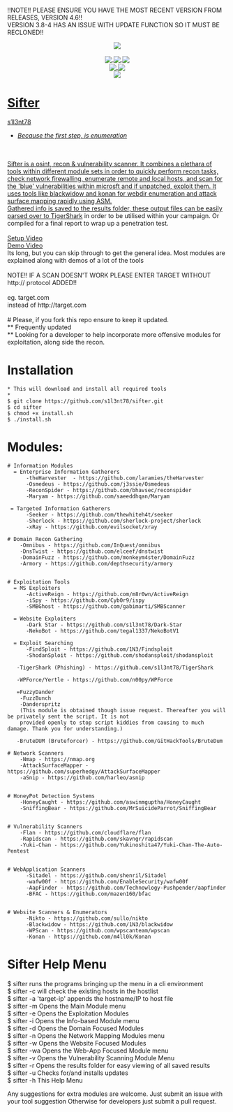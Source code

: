 !!NOTE!! PLEASE ENSURE YOU HAVE THE MOST RECENT VERSION FROM RELEASES, VERSION 4.6!!
<br>
VERSION 3.8-4 HAS AN ISSUE WITH UPDATE FUNCTION SO IT MUST BE RECLONED!!

<p align="center">
 	<a href="#"><img align="center" src="https://github.com/s1l3nt78/sifter/blob/master/.vs/sifter.png">
</p>

<p align="center">
  	<img align="center" src="https://img.shields.io/github/issues/s1l3nt78/sifter">
  	<img align="center" src="https://img.shields.io/github/forks/s1l3nt78/sifter">
  	<img align="center" src="https://img.shields.io/github/stars/s1l3nt78/sifter">		  
<br>
  	<img align="center" src="https://img.shields.io/badge/Version-4.6-red">
	<img align="center" src="https://img.shields.io/badge/Build-ChrysalliS-yellowgreen">
<br>
	 <img align="center" src="https://img.shields.io/badge/Author-s1l3nt78-yellowgreen">
</p>

# Sifter
s1l3nt78
<br>
* *Because the first step, is enumeration*
<br>
<br>
Sifter is a osint, recon & vulnerability scanner. It combines a plethara of tools within different module sets in order to quickly perform recon tasks, check network firewalling, enumerate remote and local hosts, and scan for the 'blue' vulnerabilities within microsft and if unpatched, exploit them.  It uses tools like blackwidow and konan for webdir enumeration and attack surface mapping rapidly using ASM.
<br>
Gathered info is saved to the results folder, these output files can be easily parsed over to <a href="https://github.com/s1l3nt78/TigerShark">TigerShark</a> in order to be utilised within your campaign. Or compiled for a final report to wrap up a penetration test.
<br>
<br>
<a href="https://www.youtube.com/watch?v=YU-LYLjyO6c&t=8s">Setup Video</a>
<br>
<a href="https://youtu.be/QgAfqbxqbK0">Demo Video</a>
<br>
Its long, but you can skip through to get the general idea. Most modules are explained along with demos of a lot of the tools
<br>
<br>
NOTE!! IF A SCAN DOESN'T WORK PLEASE ENTER TARGET WITHOUT http:// protocol ADDED!!
<br>
<br>
eg. target.com
<br>
instead of http://target.com
<br>
<br>
# Please, if you fork this repo ensure to keep it updated.
<br>
	** Frequently updated
	<br>
	** Looking for a developer to help incorporate more offensive modules for exploitation, along side the recon.
	<br>

# Installation

	* This will download and install all required tools
	*
	$ git clone https://github.com/s1l3nt78/sifter.git
	$ cd sifter
	$ chmod +x install.sh
	$ ./install.sh

# Modules:
	# Information Modules
	  = Enterprise Information Gatherers
		  -theHarvester  - https://github.com/laramies/theHarvester
		  -Osmedeus - https://github.com/j3ssie/Osmedeus
		  -ReconSpider - https://github.com/bhavsec/reconspider
		  -Maryam - https://github.com/saeeddhqan/Maryam

	 = Targeted Information Gatherers
		  -Seeker - https://github.com/thewhiteh4t/seeker
		  -Sherlock - https://github.com/sherlock-project/sherlock
		  -xRay - https://github.com/evilsocket/xray

	# Domain Recon Gathering
		-Omnibus - https://github.com/InQuest/omnibus
		-DnsTwist - https://github.com/elceef/dnstwist
		-DomainFuzz - https://github.com/monkeym4ster/DomainFuzz
		-Armory - https://github.com/depthsecurity/armory


	# Exploitation Tools
	  = MS Exploiters
		  -ActiveReign - https://github.com/m8r0wn/ActiveReign
		  -iSpy - https://github.com/Cyb0r9/ispy
		  -SMBGhost - https://github.com/gabimarti/SMBScanner

	  = Website Exploiters
		  -Dark Star - https://github.com/s1l3nt78/Dark-Star
		  -NekoBot - https://github.com/tegal1337/NekoBotV1

	  = Exploit Searching
		  -FindSploit - https://github.com/1N3/Findsploit
		  -ShodanSploit - https://github.com/shodansploit/shodansploit

	   -TigerShark (Phishing) - https://github.com/s1l3nt78/TigerShark

	   -WPForce/Yertle - https://github.com/n00py/WPForce

	   =FuzzyDander
	   	-FuzzBunch
		-Danderspritz
		(This module is obtained though issue request. Thereafter you will be privately sent the script. It is not
		provided openly to stop script kiddies from causing to much damage. Thank you for understanding.)

	   -BruteDUM (Bruteforcer) - https://github.com/GitHackTools/BruteDum

	# Network Scanners
		-Nmap - https://nmap.org
		-AttackSurfaceMapper - https://github.com/superhedgy/AttackSurfaceMapper
		-aSnip - https://github.com/harleo/asnip


	# HoneyPot Detection Systems
		-HoneyCaught - https://github.com/aswinmguptha/HoneyCaught
		-SniffingBear - https://github.com/MrSuicideParrot/SniffingBear


	# Vulnerability Scanners
		-Flan - https://github.com/cloudflare/flan
	  	-Rapidscan - https://github.com/skavngr/rapidscan
		-Yuki-Chan - https://github.com/Yukinoshita47/Yuki-Chan-The-Auto-Pentest


	# WebApplication Scanners
		  -Sitadel - https://github.com/shenril/Sitadel
		  -wafw00f - https://github.com/EnableSecurity/wafw00f
		  -AapFinder - https://github.com/Technowlogy-Pushpender/aapfinder
		  -BFAC - https://github.com/mazen160/bfac


	# Website Scanners & Enumerators
		  -Nikto - https://github.com/sullo/nikto
		  -Blackwidow - https://github.com/1N3/blackwidow
		  -WPScan - https://github.com/wpscanteam/wpscan
		  -Konan - https://github.com/m4ll0k/Konan


# Sifter Help Menu

  $ sifter	runs the programs bringing up the menu in a cli environment
  <br>
  $ sifter	-c will check the existing hosts in the hostlist
  <br>
  $ sifter	-a 'target-ip' appends the hostname/IP to host file
  <br>
  $ sifter 	-m Opens the Main Module menu
  <br>
  $ sifter	-e Opens the Exploitation Modules
  <br>
  $ sifter	-i Opens the Info-based Module menu
  <br>
  $ sifter 	-d Opens the Domain Focused Modules
  <br>
  $ sifter 	-n Opens the Network Mapping Modules menu
  <br>
  $ sifter	-w Opens the Website Focused Modules
  <br>
  $ sifter	-wa Opens the Web-App Focused Module menu
  <br>
  $ sifter	-v Opens the Vulnerability Scanning Module Menu
  <br>
  $ sifter	-r Opens the results folder for easy viewing of all saved results
  <br>
  $ sifter	-u Checks for/and installs updates
  <br>
  $ sifter	-h This Help Menu


Any suggestions for extra modules are welcome.
Just submit an issue with your tool suggestion
Otherwise for developers just submit a pull request.
